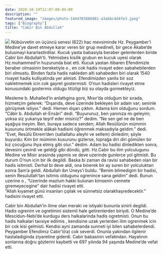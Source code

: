 ```yaml
---
date: 2020-10-19T12:07:08-04:00
description: ""
featured_image: "images/photo-1444703686981-a3abbc4d4fe3.jpeg"
tags: ["Biography"]
title: "Cabir Bin Abdullah"
---
```




![](images/photo-1444703686981-a3abbc4d4fe3.jpeg)
Nübüvvetin on üçüncü senesi (622) hac mevsiminde Hz. Peygamber’i Medine’ye davet etmeye karar veren bir grup medineli, bir gece Akabe‘de 
bulusmayi kararlastirdilar. Kucuk yasta babasiyla beraber gelenlerden biride Cabir bin Abdullah’ti. Yetmisbes kisilik grubun en kucuk uyesi olarak Hz.muhammed’in huzurunda biat etti. Kucuk yastan itibaren Efendimizle beraber olmasinin bereketiyle o , en cok hadis rivayet eden sabahebilerden biri olmustu. Binden fazla hadis nakleden alti sahabeden biri olarak 1540 rivayet hadis kulliyatinda yer almisti. Efendimizden yanlis bir soz nakletmemek icin cok gayret gostermisti. O’nun hadisleri rivayet etme konusundaki gostermis oldugu titizligi biz su olayda gormekteyiz.

Mesleme b. Muhalled’in anlattıgina gore, Mısır’da olduğum bir sırada, hizmetçim gelerek: “Dışarıda, deve üzerinde bekleyen bir adam var; seninle görüşmek istiyor.” dedi. Hemen dışarı çıktım. Adama kim olduğunu sordum. “Câbir b. Abdullah el-Ensâri” dedi. “Buyurunuz, ben yanınıza mı geleyim; yoksa siz yukarıya teşrif eder misiniz?” dedim. “Ne sen gel ne de ben aşağıya ineyim. Ben, buraya sadece senden; Allah Resûlünün müminin kusurunu örtmekle alâkalı hadisini öğrenmek maksadıyla geldim.” dedi. 
“Evet, Resûlü Ekrem’den (sallallahu aleyhi ve sellem) dinledim; şöyle buyurdu: Kim bir müminin kusurunu gizlerse, toprağa diri diri gömülen bir kız çocuğunu ihya etmiş gibi olur.” dedim. Adam bu hadisi dinledikten sonra, devesini çevirdi ve geldiği gibi döndü, gitti.
Hz.Cabir bu ilim yolculugunu Medine ve Misir arasinda yapmis ve deve uzerinde gunlerce yol gitmisti. Bu durum O’nun icin bir ilk degildi. Baska bi zaman da ravisi sahabeden olan bir hadis isitmisti. Derhal bi deve aldi, ona binerek bir ay suren bir yolculuktan sonra Sam’a geldi. Abdullah ibn Uneys’i buldu. “Benim bilmedigim bir hadisi, senin Resulullah’tan isitmis oldugunu ogrenince sana geldim” dedi. Bunun uzerine o , 
“Uzerinde mazlum hakki bulunan kimsenin cennete giremeyecegine” dair hadisi rivayet etti.
“Allah kıyamet günü insanları çıplak ve sünnetsiz olarakhaşredecektir.” hadisini rivayet etti.

Cabir bin Abdullah’in ilime olan meraki ve istiyaki bununla sinirli degildi. Hadis ogrenim ve ogretimini sistemli hale getirenlerden biriydi. O Medine’de Mescidun-Nebi’de kurdugu ders halkalarinda hadis ogretmisti. Onun bu hadis halkalari tavsiye edilmis , kendisine uzak yerlerden  ilim ogrenmek icin bir cok kisi gelmisti. Kendisi ayni zamanda sunneti iyi bilen sahabelerdendi. 
Peygamber Efendimiz Cabir’i(ra) cok severdi. Onunla yakindan ilgilenir hastaladiginda ziyaretine giderdi. Cabir babasinin vefatindan. 
Hayatının sonlarına doğru gözlerini kaybetti ve 697 yılında 94 yaşında Medine’de vefat etti.


[akabe-biatlari]: https://islamansiklopedisi.org.tr/akabe-biatlari
